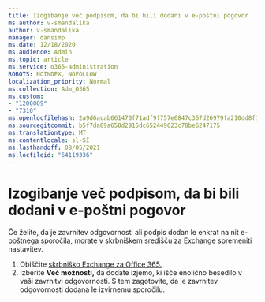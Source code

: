 ```yaml
---
title: Izogibanje več podpisom, da bi bili dodani v e-poštni pogovor
ms.author: v-smandalika
author: v-smandalika
manager: dansimp
ms.date: 12/18/2020
ms.audience: Admin
ms.topic: article
ms.service: o365-administration
ROBOTS: NOINDEX, NOFOLLOW
localization_priority: Normal
ms.collection: Adm_O365
ms.custom:
- "1200009"
- "7310"
ms.openlocfilehash: 2a9d6acab661470f71adf9f757e6847c367d26979fa210dd8f35e0ffaaa8dc45
ms.sourcegitcommit: b5f7da89a650d2915dc652449623c78be6247175
ms.translationtype: MT
ms.contentlocale: sl-SI
ms.lasthandoff: 08/05/2021
ms.locfileid: "54119336"
---
```

# <a name="avoid-multiple-signatures-from-being-added-in-an-email-conversation"></a>Izogibanje več podpisom, da bi bili dodani v e-poštni pogovor

Če želite, da je zavrnitev odgovornosti ali podpis dodan le enkrat na nit e-poštnega sporočila, morate v skrbniškem središču za Exchange spremeniti nastavitev.

1. Obiščite [skrbniško Exchange za Office 365.](https://go.microsoft.com/fwlink/p/?linkid=2059104)
2. Izberite **Več možnosti,** da dodate izjemo, ki išče enolično besedilo v vaši zavrnitvi odgovornosti. S tem zagotovite, da je zavrnitev odgovornosti dodana le izvirnemu sporočilu.


